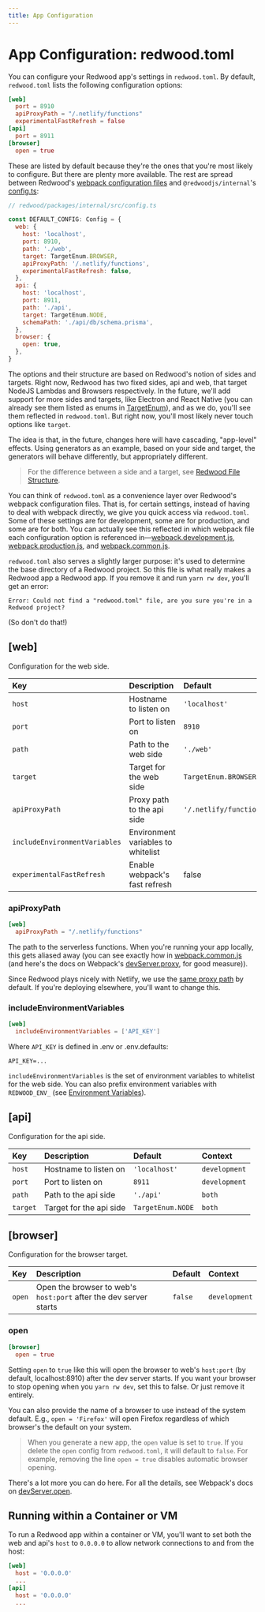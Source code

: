 ```yaml
---
title: App Configuration
---
```

# App Configuration: redwood.toml

You can configure your Redwood app's settings in `redwood.toml`. By default, `redwood.toml` lists the following configuration options:

<!-- TODO -->
<!-- toml syntax coloring not working here -->
```toml
[web]
  port = 8910
  apiProxyPath = "/.netlify/functions"
  experimentalFastRefresh = false
[api]
  port = 8911
[browser]
  open = true
```

These are listed by default because they're the ones that you're most likely to configure. But there are plenty more available. The rest are spread between Redwood's [webpack configuration files](https://github.com/redwoodjs/redwood/tree/main/packages/core/config) and `@redwoodjs/internal`'s [config.ts](https://github.com/redwoodjs/redwood/blob/main/packages/internal/src/config.ts#L42-L60):

```javascript
// redwood/packages/internal/src/config.ts

const DEFAULT_CONFIG: Config = {
  web: {
    host: 'localhost',
    port: 8910,
    path: './web',
    target: TargetEnum.BROWSER,
    apiProxyPath: '/.netlify/functions',
    experimentalFastRefresh: false,
  },
  api: {
    host: 'localhost',
    port: 8911,
    path: './api',
    target: TargetEnum.NODE,
    schemaPath: './api/db/schema.prisma',
  },
  browser: {
    open: true,
  },
}
```

The options and their structure are based on Redwood's notion of sides and targets. Right now, Redwood has two fixed sides, api and web, that target NodeJS Lambdas and Browsers respectively. In the future, we'll add support for more sides and targets, like Electron and React Native (you can already see them listed as enums in [TargetEnum](https://github.com/redwoodjs/redwood/blob/d51ade08118c17459cebcdb496197ea52485364a/packages/internal/src/config.ts#L11-L12)), and as we do, you'll see them reflected in `redwood.toml`. But right now, you'll most likely never touch options like `target`.

The idea is that, in the future, changes here will have cascading, "app-level" effects. Using generators as an example, based on your side and target, the generators will behave differently, but appropriately different.

> For the difference between a side and a target, see [Redwood File Structure](https://redwoodjs.com/tutorial/redwood-file-structure).

You can think of `redwood.toml` as a convenience layer over Redwood's webpack configuration files. That is, for certain settings, instead of having to deal with webpack directly, we give you quick access via `redwood.toml`. Some of these settings are for development, some are for production, and some are for both. You can actually see this reflected in which webpack file each configuration option is referenced in&mdash;[webpack.development.js](https://github.com/redwoodjs/redwood/blob/main/packages/core/config/webpack.development.js), [webpack.production.js](https://github.com/redwoodjs/redwood/blob/main/packages/core/config/webpack.production.js), and [webpack.common.js](https://github.com/redwoodjs/redwood/blob/main/packages/core/config/webpack.common.js).

<!-- https://github.com/redwoodjs/redwood/pull/152#issuecomment-593835518 -->
`redwood.toml` also serves a slightly larger purpose: it's used to determine the base directory of a Redwood project. So this file is what really makes a Redwood app a Redwood app. If you remove it and run `yarn rw dev`, you'll get an error:

```shell
Error: Could not find a "redwood.toml" file, are you sure you're in a Redwood project?
```

(So don't do that!)

## [web]

Configuration for the web side.

| Key                           | Description                        | Default                 | Context       |
| :---------------------------- | :--------------------------------- | :---------------------- | :------------ |
| `host`                        | Hostname to listen on              | `'localhost'`           | `development` |
| `port`                        | Port to listen on                  | `8910`                  | `development` |
| `path`                        | Path to the web side               | `'./web'`               | `both`        |
| `target`                      | Target for the web side            | `TargetEnum.BROWSER`    | `both`        |
| `apiProxyPath`                | Proxy path to the api side         | `'/.netlify/functions'` | `production`  |
| `includeEnvironmentVariables` | Environment variables to whitelist |                         | `both`        |
| `experimentalFastRefresh`     | Enable webpack's fast refresh      | false                   | `development` | 
### apiProxyPath

```toml
[web]
  apiProxyPath = "/.netlify/functions"
```

The path to the serverless functions. When you're running your app locally, this gets aliased away (you can see exactly how in [webpack.common.js](https://github.com/redwoodjs/redwood/blob/49c3afecc210709641dd340b974c86251ed207dc/packages/core/config/webpack.development.js#L21-L28) (and here's the docs on Webpack's [devServer.proxy](https://webpack.js.org/configuration/dev-server/#devserverproxy), for good measure)).

Since Redwood plays nicely with Netlify, we use the [same proxy path](https://docs.netlify.com/functions/build-with-javascript) by default. If you're deploying elsewhere, you'll want to change this.

### includeEnvironmentVariables
<!-- https://github.com/redwoodjs/redwood/issues/427 -->
<!-- https://github.com/redwoodjs/redwood/blob/d51ade08118c17459cebcdb496197ea52485364a/packages/core/config/webpack.common.js#L17-L31 -->

```toml
[web]
  includeEnvironmentVariables = ['API_KEY']
```

Where `API_KEY` is defined in .env or .env.defaults:

```plaintext
API_KEY=...
```

`includeEnvironmentVariables` is the set of environment variables to whitelist for the web side. You can also prefix environment variables with `REDWOOD_ENV_` (see [Environment Variables](https://redwoodjs.com/docs/environment-variables#web)).

## [api]

Configuration for the api side.

| Key      | Description             | Default           | Context       |
| :------- | :---------------------- | :---------------- | :------------ |
| `host`   | Hostname to listen on   | `'localhost'`     | `development` |
| `port`   | Port to listen on       | `8911`            | `development` |
| `path`   | Path to the api side    | `'./api'`         | `both`        |
| `target` | Target for the api side | `TargetEnum.NODE` | `both`        |

## [browser]

Configuration for the browser target.

| Key    | Description                                                       | Default | Context       |
| :----- | :---------------------------------------------------------------- | :------ | :------------ |
| `open` | Open the browser to web's `host:port` after the dev server starts | `false` | `development` |

### open

```toml
[browser]
  open = true
```

Setting `open` to `true` like this will open the browser to web's `host:port` (by default, localhost:8910) after the dev server starts. If you want your browser to stop opening when you `yarn rw dev`, set this to false. Or just remove it entirely.

You can also provide the name of a browser to use instead of the system default. E.g., `open = 'Firefox'` will open Firefox regardless of which browser's the default on your system.

> When you generate a new app, the `open` value is set to `true`. If you delete the `open` config from `redwood.toml`, it will default to `false`. For example, removing the line `open = true` disables automatic browser opening.

There's a lot more you can do here. For all the details, see Webpack's docs on [devServer.open](https://webpack.js.org/configuration/dev-server/#devserveropen).

## Running within a Container or VM

To run a Redwood app within a container or VM, you'll want to set both the web and api's `host` to `0.0.0.0` to allow network connections to and from the host:

```toml
[web]
  host = '0.0.0.0'
  ...
[api]
  host = '0.0.0.0'
  ...
```

